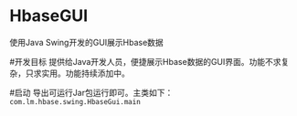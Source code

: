# HbaseGUI
使用Java Swing开发的GUI展示Hbase数据

#开发目标
提供给Java开发人员，便捷展示Hbase数据的GUI界面。功能不求复杂，只求实用。功能持续添加中。

#启动
导出可运行Jar包运行即可。主类如下：
`com.lm.hbase.swing.HbaseGui.main`
